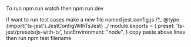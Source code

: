 To run npm run watch
then npm run dev

if want to run test cases
make a new file named jest.config.js
/\*_ @type {import('ts-jest').JestConfigWithTsJest} _/
module.exports = {
preset: 'ts-jest/presets/js-with-ts',
testEnvironment: "node",
}
copy paste above lines
then run npm test filename
